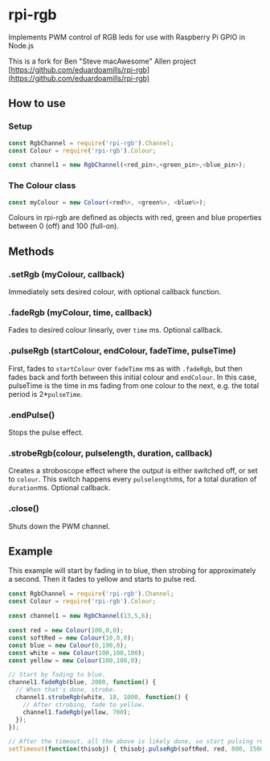# rpi-rgb
Implements PWM control of RGB leds for use with Raspberry Pi GPIO in Node.js

This is a fork for Ben \"Steve macAwesome\" Allen project [https://github.com/eduardoamills/rpi-rgb](https://github.com/eduardoamills/rpi-rgb)

## How to use

### Setup
```javascript
const RgbChannel = require('rpi-rgb').Channel;
const Colour = require('rpi-rgb').Colour;

const channel1 = new RgbChannel(<red_pin>,<green_pin>,<blue_pin>);
```

### The Colour class
```javascript
const myColour = new Colour(<red%>, <green%>, <blue%>);
```
Colours in rpi-rgb are defined as objects with red, green and blue properties between 0 (off) and 100 (full-on).

## Methods

### .setRgb (myColour, callback)
Immediately sets desired colour, with optional callback function.

### .fadeRgb (myColour, time, callback)
Fades to desired colour linearly, over `time` ms. Optional callback.

### .pulseRgb (startColour, endColour, fadeTime, pulseTime)
First, fades to `startColour` over `fadeTime` ms as with `.fadeRgb`, but then fades back and forth between this initial colour and `endColour`. In this case, pulseTime is the time in ms fading from one colour to the next, e.g. the total period is 2*`pulseTime`.

### .endPulse()
Stops the pulse effect.

### .strobeRgb(colour, pulselength, duration, callback)
Creates a stroboscope effect where the output is either switched off, or set to `colour`. This switch happens every `pulselength`ms, for a total duration of `duration`ms. Optional callback.

### .close()
Shuts down the PWM channel.

## Example

This example will start by fading in to blue, then strobing for approximately a second. Then it fades to yellow and starts to pulse red.

```javascript
const RgbChannel = require('rpi-rgb').Channel;
const Colour = require('rpi-rgb').Colour;

const channel1 = new RgbChannel(13,5,6);

const red = new Colour(100,0,0);
const softRed = new Colour(10,0,0);
const blue = new Colour(0,100,0);
const white = new Colour(100,100,100);
const yellow = new Colour(100,100,0);

// Start by fading to blue.
channel1.fadeRgb(blue, 2000, function() {
  // When that's done, strobe.
  channel1.strobeRgb(white, 18, 1000, function() {
    // After strobing, fade to yellow.
    channel1.fadeRgb(yellow, 700);
  });
});

// After the timeout, all the above is likely done, so start pulsing red.
setTimeout(function(thisobj) { thisobj.pulseRgb(softRed, red, 800, 1500); }, 7000, channel1);
```

